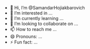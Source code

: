 - 👋 Hi, I’m @SamandarHojiakbarovich
- 👀 I’m interested in ...
- 🌱 I’m currently learning ...
- 💞️ I’m looking to collaborate on ...
- 📫 How to reach me ...
- 😄 Pronouns: ...
- ⚡ Fun fact: ...

<!---
SamandarHijiakbarovich/SamandarHijiakbarovich is a ✨ special ✨ repository because its `README.md` (this file) appears on your GitHub profile.
You can click the Preview link to take a look at your changes.
--->

